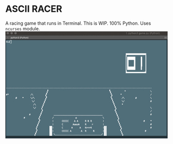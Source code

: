 # ASCII RACER
A racing game that runs in Terminal. This is WIP.
100% Python. Uses `ncurses` module.
![](docs/gameplay.gif)
